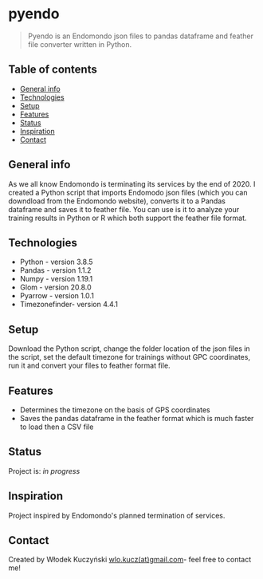 # pyendo
> Pyendo is an Endomondo json files to pandas dataframe and feather file converter written in Python. 

## Table of contents
* [General info](#general-info)
* [Technologies](#technologies)
* [Setup](#setup)
* [Features](#features)
* [Status](#status)
* [Inspiration](#inspiration)
* [Contact](#contact)

## General info
As we all know Endomondo is terminating its services by the end of 2020. I created a Python script that imports Endomodo json files (which you can downdload from the Endomondo website), converts it to a Pandas dataframe and saves it to feather file.
You can use is it to analyze your training results in Python or R which both support the feather file format.

## Technologies
* Python - version 3.8.5
* Pandas - version 1.1.2
* Numpy - version 1.19.1
* Glom - version 20.8.0
* Pyarrow - version 1.0.1
* Timezonefinder- version 4.4.1

## Setup
Download the Python script, change the folder location of the json files in the script, set the default timezone for trainings without GPC coordinates, run it and convert your files to feather format file. 


## Features
* Determines the timezone on the basis of GPS coordinates
* Saves the pandas dataframe in the feather format which is much faster to load then a CSV file


## Status
Project is: _in progress_

## Inspiration
Project inspired by Endomondo's planned termination of services.

## Contact
Created by Włodek Kuczyński [wlo.kucz(at)gmail.com](mailto:wlo.kucz@gmail.com)- feel free to contact me!
